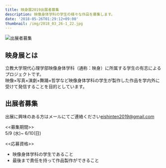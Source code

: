 ```yaml
---
title: 映身展2019出展者募集
description: 映像身体学科の学生の様々な作品を募集します。
date: '2018-05-26T01:29:12+09:00'
thumbnail: /img/2018_03_26-1_22.jpg
---
```

![出展者募集](/img/2018_03_26-1_22.jpg)

## 映身展とは

立教大学現代心理学部映像身体学科（通称：映身）に所属する学生の有志によるプロジェクトです。\
映像×写真×演劇×舞踊×哲学など映像身体学科の学生が製作した作品を学内外に受けて発信することを目的としています。

## 出展者募集

出展に興味のある方はメールにてご連絡ください[eishinten2019@gmail.com](eishinten2019@gmail.com)

<<募集期間>>\
5/9 (水)~ 6/10(日)

<<応募資格>>

* 映像身体学科の学生であること
* 最後まで責任を持って作品製作ができること
